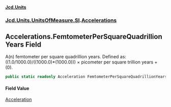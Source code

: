 #### [Jcd.Units](index.md 'index')
### [Jcd.Units.UnitsOfMeasure.SI](Jcd.Units.UnitsOfMeasure.SI.md 'Jcd.Units.UnitsOfMeasure.SI').[Accelerations](Accelerations.md 'Jcd.Units.UnitsOfMeasure.SI.Accelerations')

## Accelerations.FemtometerPerSquareQuadrillionYears Field

A(n) femtometer per square quadrillion years. Defined as: ((1.0/1000.0)/((1000.0)*(1000.0))) × picometer per square trillion years + (0).

```csharp
public static readonly Acceleration FemtometerPerSquareQuadrillionYears;
```

#### Field Value
[Acceleration](Acceleration.md 'Jcd.Units.UnitTypes.Acceleration')